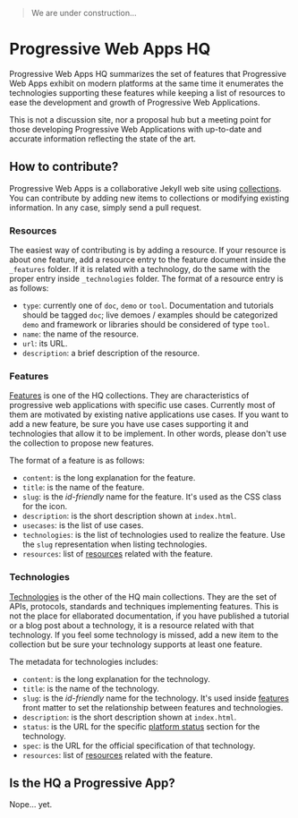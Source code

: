 > We are under construction&hellip;

# Progressive Web Apps HQ
Progressive Web Apps HQ summarizes the set of features that Progressive Web Apps exhibit on modern platforms at the same time it enumerates the technologies supporting these features while keeping a list of resources to ease the development and growth of Progressive Web Applications.

This is not a discussion site, nor a proposal hub but a meeting point for those developing Progressive Web Applications with up-to-date and accurate information reflecting the state of the art.

## How to contribute?
Progressive Web Apps is a collaborative Jekyll web site using [collections](http://jekyllrb.com/docs/collections/). You can contribute by adding new items to collections or modifying existing information. In any case, simply send a pull request.

### Resources
The easiest way of contributing is by adding a resource. If your resource is about one feature, add a resource entry to the feature document inside the `_features` folder. If it is related with a technology, do the same with the proper entry inside `_technologies` folder. The format of a resource entry is as follows:
  * `type`: currently one of `doc`, `demo` or `tool`. Documentation and tutorials should be tagged `doc`; live demoes / examples should be categorized `demo` and framework or libraries should be considered of type `tool`.
  * `name`: the name of the resource.
  * `url`: its URL.
  * `description`: a brief description of the resource.

### Features
[Features](https://github.com/mozilla/progressive-apps-hq/tree/gh-pages/_features) is one of the HQ collections. They are characteristics of progressive web applications with specific use cases. Currently most of them are motivated by existing native applications use cases. If you want to add a new feature, be sure you have use cases supporting it and technologies that allow it to be implement. In other words, please don't use the collection to propose new features.

The format of a feature is as follows:
  * `content`: is the long explanation for the feature.
  * `title`: is the name of the feature.
  * `slug`: is the _id-friendly_ name for the feature. It's used as the CSS class for the icon.
  * `description`: is the short description shown at `index.html`.
  * `usecases`: is the list of use cases.
  * `technologies`: is the list of technologies used to realize the feature. Use the `slug` representation when listing technologies.
  * `resources`: list of [resources](#resources) related with the feature.

### Technologies
[Technologies](https://github.com/mozilla/progressive-apps-hq/tree/gh-pages/_technologies) is the other of the HQ main collections. They are the set of APIs, protocols, standards and techniques implementing features. This is not the place for ellaborated documentation, if you have published a tutorial or a blog post about a technology, it is a resource related with that technology. If you feel some technology is missed, add a new item to the collection but be sure your technology supports at least one feature.

The metadata for technologies includes:
  * `content`: is the long explanation for the technology.
  * `title`: is the name of the technology.
  * `slug`: is the _id-friendly_ name for the technology. It's used inside [features](#features) front matter to set the relationship between features and technologies.
  * `description`: is the short description shown at `index.html`.
  * `status`: is the URL for the specific [platform status]() section for the technology.
  * `spec`: is the URL for the official specification of that technology.
  * `resources`: list of [resources](#resources) related with the feature.
  
## Is the HQ a Progressive App?
Nope&hellip; yet.
